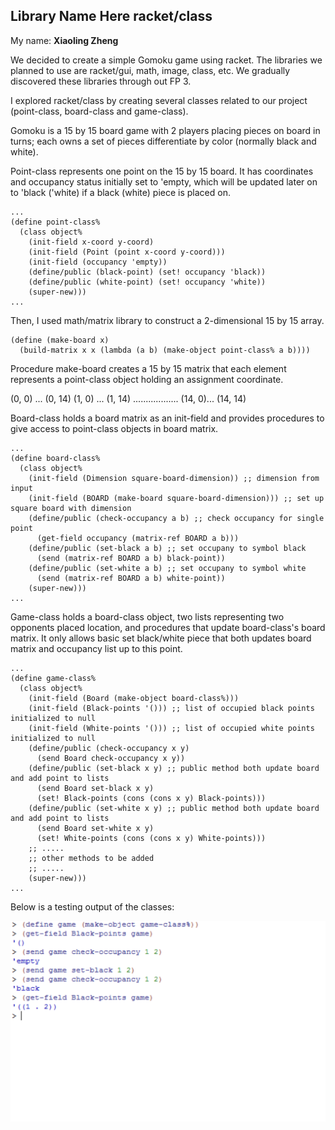 ## Library Name Here racket/class

My name: **Xiaoling Zheng**

We decided to create a simple Gomoku game using racket. The libraries we planned to use are racket/gui, math, image, class, etc. We gradually discovered these libraries through out FP 3.

I explored racket/class by creating several classes related to our project (point-class, board-class and game-class).

Gomoku is a 15 by 15 board game with 2 players placing pieces on board in turns; each owns a set of pieces differentiate by color (normally black and white).

Point-class represents one point on the 15 by 15 board. It has coordinates and occupancy status initially set to 'empty, which will be updated later on to 'black ('white) if a black (white) piece is placed on.

```racket
...
(define point-class%
  (class object%
    (init-field x-coord y-coord)
    (init-field (Point (point x-coord y-coord)))
    (init-field (occupancy 'empty))
    (define/public (black-point) (set! occupancy 'black))
    (define/public (white-point) (set! occupancy 'white))
    (super-new)))
...
```

Then, I used math/matrix library to construct a 2-dimensional 15 by 15 array.

```racket
(define (make-board x)
  (build-matrix x x (lambda (a b) (make-object point-class% a b))))
```
Procedure make-board creates a 15 by 15 matrix that each element represents a point-class object holding an assignment coordinate.

(0, 0) ... (0, 14)
(1, 0) ... (1, 14)
..................
(14, 0)... (14, 14)

Board-class holds a board matrix as an init-field and provides procedures to give access to point-class objects in board matrix.

```racket
...
(define board-class%
  (class object%
    (init-field (Dimension square-board-dimension)) ;; dimension from input
    (init-field (BOARD (make-board square-board-dimension))) ;; set up square board with dimension
    (define/public (check-occupancy a b) ;; check occupancy for single point
      (get-field occupancy (matrix-ref BOARD a b)))
    (define/public (set-black a b) ;; set occupany to symbol black
      (send (matrix-ref BOARD a b) black-point))
    (define/public (set-white a b) ;; set occupany to symbol white
      (send (matrix-ref BOARD a b) white-point))
    (super-new)))
...
```
Game-class holds a board-class object, two lists representing two opponents placed location, and procedures that update board-class's board matrix. It only allows basic set black/white piece that both updates board matrix and occupancy list up to this point.
```racket
...
(define game-class%
  (class object%
    (init-field (Board (make-object board-class%)))
    (init-field (Black-points '())) ;; list of occupied black points initialized to null
    (init-field (White-points '())) ;; list of occupied white points initialized to null
    (define/public (check-occupancy x y)
      (send Board check-occupancy x y))
    (define/public (set-black x y) ;; public method both update board and add point to lists
      (send Board set-black x y)
      (set! Black-points (cons (cons x y) Black-points)))
    (define/public (set-white x y) ;; public method both update board and add point to lists
      (send Board set-white x y)
      (set! White-points (cons (cons x y) White-points)))
    ;; .....
    ;; other methods to be added
    ;; .....
    (super-new)))
...
```
Below is a testing output of the classes:

![ClassTest](/ClassTest.png?raw=true "ClassTest")

